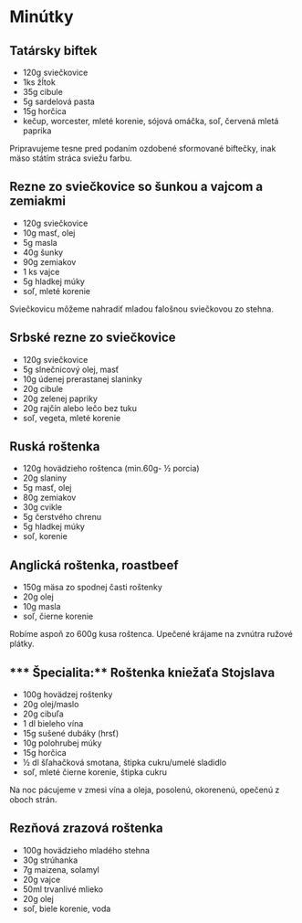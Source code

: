 # Minútky

## Tatársky biftek

* 120g sviečkovice
* 1ks žĺtok
* 35g cibule
* 5g sardelová pasta
* 15g horčica
* kečup, worcester, mleté korenie, sójová omáčka,
  soľ, červená mletá paprika

Pripravujeme tesne pred podaním ozdobené sformované biftečky,
inak mäso státím stráca sviežu farbu.

## Rezne zo sviečkovice so šunkou a vajcom a zemiakmi

* 120g sviečkovice
* 10g masť, olej
* 5g masla
* 40g šunky
* 90g zemiakov
* 1 ks vajce
* 5g hladkej múky
* soľ, mleté korenie

Sviečkovicu môžeme nahradiť mladou falošnou sviečkovou zo stehna.

## Srbské rezne zo sviečkovice

* 120g sviečkovice
* 5g slnečnicový olej, masť
* 10g údenej prerastanej slaninky
* 20g cibule
* 20g zelenej papriky
* 20g rajčín alebo lečo bez tuku
* soľ, vegeta, mleté korenie

## Ruská roštenka

* 120g hovädzieho roštenca (min.60g- ½ porcia)
* 20g slaniny
* 5g masť, olej
* 80g zemiakov
* 30g cvikle
* 5g čerstvého chrenu
* 5g hladkej múky
* soľ, korenie

## Anglická roštenka, roastbeef

* 150g mäsa zo spodnej časti roštenky
* 20g olej
* 10g masla
* soľ, čierne korenie

Robíme aspoň zo 600g kusa roštenca. Upečené krájame na zvnútra ružové plátky.


## *** Špecialita:** Roštenka kniežaťa Stojslava

* 100g hovädzej roštenky
* 20g olej/maslo
* 20g cibuľa
* 1 dl bieleho vína
* 15g sušené dubáky (hrsť)
* 10g polohrubej múky
* 15g horčica
* ½ dl šľahačková smotana, štipka cukru/umelé sladidlo
* soľ, mleté čierne korenie, štipka cukru

Na noc pácujeme v zmesi vína a oleja, posolenú, okorenenú, opečenú z oboch strán.


## Rezňová zrazová roštenka
* 100g hovädzieho mladého stehna
* 30g strúhanka
* 7g maizena, solamyl
* 20g vajce
* 50ml trvanlivé mlieko
* 20g olej
* soľ, biele korenie, voda
